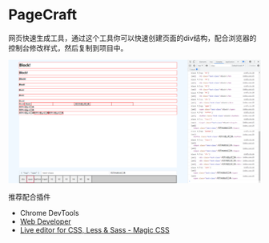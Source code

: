 # PageCraft

网页快速生成工具，通过这个工具你可以快速创建页面的div结构，配合浏览器的控制台修改样式，然后复制到项目中。

![img](./screenshot.png)

推荐配合插件

- Chrome DevTools
- [Web Developer](https://chrome.google.com/webstore/detail/web-developer/bfbameneiokkgbdmiekhjnmfkcnldhhm/related?utm_source=chrome-ntp-icon)
- [Live editor for CSS, Less & Sass - Magic CSS](https://chrome.google.com/webstore/detail/live-editor-for-css-less/ifhikkcafabcgolfjegfcgloomalapol/related?utm_source=chrome-ntp-icon)
